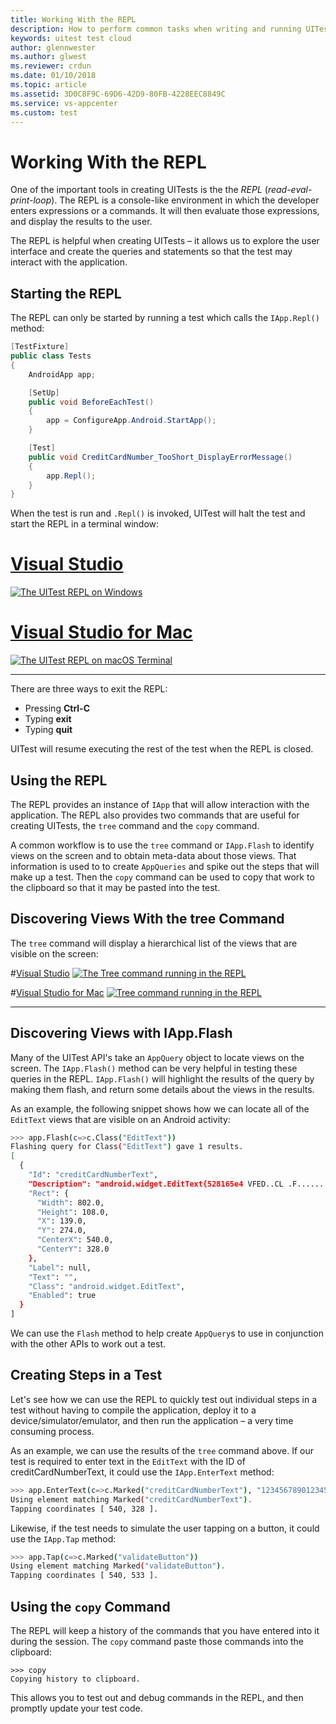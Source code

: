 ```yaml
---
title: Working With the REPL
description: How to perform common tasks when writing and running UITest.
keywords: uitest test cloud
author: glennwester
ms.author: glwest
ms.reviewer: crdun
ms.date: 01/10/2018
ms.topic: article
ms.assetid: 3D0C8F9C-69D6-42D9-80FB-4228EEC8849C
ms.service: vs-appcenter
ms.custom: test
---
```



# Working With the REPL

One of the important tools in creating UITests is the the *REPL* (*read-eval-print-loop*). The REPL is a console-like environment in which the developer enters expressions or a commands. It will then evaluate those expressions, and display the results to the user.

The REPL is helpful when creating UITests &ndash; it allows us to explore the user interface and create the queries and statements so that the test may interact with the application.

## Starting the REPL

The REPL can only be started by running a test which calls the `IApp.Repl()` method:

```csharp
[TestFixture]
public class Tests
{
    AndroidApp app;

    [SetUp]
    public void BeforeEachTest()
    {
        app = ConfigureApp.Android.StartApp();
    }

    [Test]
    public void CreditCardNumber_TooShort_DisplayErrorMessage()
    {
        app.Repl();
    }
}
```

When the test is run and `.Repl()` is invoked, UITest will halt the test and start the REPL in a terminal window:


# [Visual Studio](#tab/vswin)
[ ![The UITest REPL on Windows](./images/working-with-repl-01-vs-sml.png)](./images/working-with-repl-01-vs.png)



# [Visual Studio for Mac](#tab/vsmac)
[ ![The UITest REPL on macOS Terminal](./images/working-with-repl-02-xs-sml.png)](./images/working-with-repl-02-xs.png)

-----

There are three ways to exit the REPL:

* Pressing **Ctrl-C**
* Typing **exit**
* Typing **quit**

UITest will resume executing the rest of the test when the REPL is closed. 

## Using the REPL

The REPL provides an instance of `IApp` that will allow interaction with the application. The REPL also provides two commands that are useful for creating UITests, the `tree` command and the `copy` command. 

A common workflow is to use the `tree` command or `IApp.Flash` to identify views on the screen and to obtain meta-data about those views. That information is used to to create `AppQueries` and spike out the steps that will make up a test. Then the `copy` command can be used to copy that work to the clipboard so that it may be pasted into the test.

## Discovering Views With the tree Command

The `tree` command will display a hierarchical list of the views that are visible on the screen: 

#[Visual Studio](#tab/vswin)
[ ![The Tree command running in the REPL](./images/working-with-repl-02-vs-sml.png)](./images/working-with-repl-02-vs.png)


#[Visual Studio for Mac](#tab/vsmac)
[ ![Tree command running in the REPL](./images/working-with-repl-02-xs-sml.png)](./images/working-with-repl-02-xs.png)

-----


## Discovering Views with IApp.Flash

Many of the UITest API's take an `AppQuery` object to locate views on the screen. The `IApp.Flash()` method can be very helpful in testing these queries in the REPL. `IApp.Flash()` will highlight the results of the query by making them flash, and return some details about the views in the results.

As an example, the following snippet shows how we can locate all of the `EditText` views that are visible on an Android activity: 

```bash
>>> app.Flash(c=>c.Class("EditText"))                               
Flashing query for Class("EditText") gave 1 results.
[
  {
    "Id": "creditCardNumberText",
    "Description": "android.widget.EditText{528165e4 VFED..CL .F...... 139,70-941,178 #7f050001 app:id/creditCardNumberText}",
    "Rect": {
      "Width": 802.0,
      "Height": 108.0,
      "X": 139.0,
      "Y": 274.0,
      "CenterX": 540.0,
      "CenterY": 328.0
    },
    "Label": null,
    "Text": "",
    "Class": "android.widget.EditText",
    "Enabled": true
  }
]
```

We can use the `Flash` method to help create `AppQuery`s to use in conjunction with the other APIs to work out a test. 

## Creating Steps in a Test

Let's see how we can use the REPL to quickly test out individual steps in a test without having to compile the application, deploy it to a device/simulator/emulator, and then run the application &ndash; a very time consuming process. 

As an example, we can use the results of the `tree` command above. If our test is required to enter text in the `EditText` with the ID of <span class="uiitem">creditCardNumberText</span>, it could use the `IApp.EnterText` method:

```bash
>>> app.EnterText(c=>c.Marked("creditCardNumberText"), "1234567890123456")
Using element matching Marked("creditCardNumberText").
Tapping coordinates [ 540, 328 ].
``` 

Likewise, if the test needs to simulate the user tapping on a button, it could use the `IApp.Tap` method:

```bash
>>> app.Tap(c=>c.Marked("validateButton"))
Using element matching Marked("validateButton").
Tapping coordinates [ 540, 533 ]. 
``` 

## Using the `copy` Command

The REPL will keep a history of the commands that you have entered into it during the session. The `copy` command paste those commands into the clipboard:

```text
>>> copy
Copying history to clipboard.
```

This allows you to test out and debug commands in the REPL, and then promptly update your test code.


